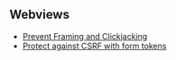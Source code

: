 ## Webviews
* [Prevent Framing and Clickjacking](webviews/prevent-framing-and-clickjacking.md)
* [Protect against CSRF with form tokens](webviews/protect-against-csrf-with-form-tokens.md)